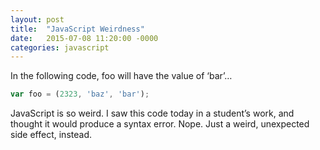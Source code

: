 ```yaml
---
layout: post
title:  "JavaScript Weirdness"
date:   2015-07-08 11:20:00 -0000
categories: javascript
---
```


In the following code, foo will have the value of ‘bar’…

```js
var foo = (2323, 'baz', 'bar');
```

JavaScript is so weird. I saw this code today in a student’s work, and thought it would produce a syntax error. Nope. Just a weird, unexpected side effect, instead.